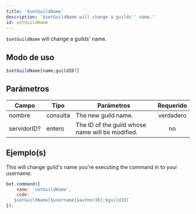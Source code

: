 ```yaml
---
title: '$setGuildName'
description: '$setGuildName will change a guilds'' name.'
id: setGuildName
---
```


`$setGuildName` will change a guilds' name.

## Modo de uso

```php
$setGuildName[name;guildID?]
```

## Parámetros

| Campo       | Tipo     | Parámetros                                       | Requerido |
| ----------- | -------- | ------------------------------------------------ |:---------:|
| nombre      | consulta | The new guild name.                              | verdadero |
| servidorID? | entero   | The ID of the guild whose name will be modified. |    no     |

## Ejemplo(s)

This will change guild's name you're executing the command in to your username:

```javascript
bot.command({
    name: 'setGuildName',
    code: `
   $setGuildName[$username[$authorID];$guildID]`
});
```